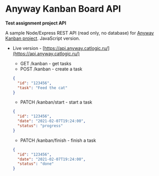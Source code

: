 # Anyway Kanban Board API
**Test assignment project API**

A sample Node/Express REST API (read only, no database) for [Anyway Kanban project](https://github.com/cat-street/anyway-kanban). JavaScript version.

* Live version - [https://api.anyway.catlogic.ru/](https://api.anyway.catlogic.ru/)

    * GET /kanban - get tasks
    * POST /kanban - create a task
    ```json
    {
      "id": "123456",
      "task": "Feed the cat"
    }
    ```
    * PATCH /kanban/start - start a task
    ```json
    {
      "id": "123456",
      "date": "2021-02-07T19:24:00",
      "status": "progress"
    }
    ```
    * PATCH /kanban/finish - finish a task
    ```json
    {
      "id": "123456",
      "date": "2021-02-07T19:24:00",
      "status": "done"
    }
    ```
